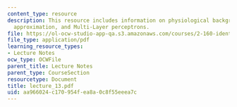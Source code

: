 ```yaml
---
content_type: resource
description: This resource includes information on physiological background, stochastic
  approximation, and Multi-Layer perceptrons.
file: https://ol-ocw-studio-app-qa.s3.amazonaws.com/courses/2-160-identification-estimation-and-learning-spring-2006/aa966024c170954fea8a0c8f55eeea7c_lecture_13.pdf
file_type: application/pdf
learning_resource_types:
- Lecture Notes
ocw_type: OCWFile
parent_title: Lecture Notes
parent_type: CourseSection
resourcetype: Document
title: lecture_13.pdf
uid: aa966024-c170-954f-ea8a-0c8f55eeea7c
---
```

